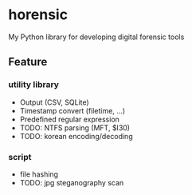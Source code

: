 # horensic
My Python library for developing digital forensic tools

## Feature

### utility library
* Output (CSV, SQLite)
* Timestamp convert (filetime, ...)
* Predefined regular expression
* TODO: NTFS parsing (MFT, $I30)
* TODO: korean encoding/decoding


### script
* file hashing
* TODO: jpg steganography scan
